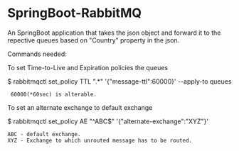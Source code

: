 # SpringBoot-RabbitMQ

  An SpringBoot application that takes the json object and forward it to the repective queues based on "Country" property in the json.


  Commands needed:

  To set Time-to-Live and Expiration policies the queues

  $ rabbitmqctl set_policy TTL ".*" '{"message-ttl":60000}' --apply-to queues
    
     60000(*60sec) is alterable.
 
  To set an alternate exchange to default exchange

  $ rabbitmqctl set_policy AE "^ABC$" '{"alternate-exchange":"XYZ"}'

    ABC - default exchange. 
    XYZ - Exchange to which unrouted message has to be routed.
